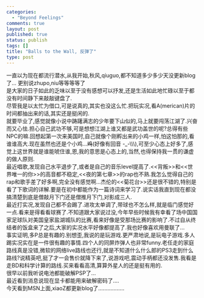 ```yaml
--- 
categories: 
  - "Beyond Feelings"
comments: true
layout: post
published: true
status: publish
tags: []
title: "Balls to the Wall, 反弹了"
type: post
---
```

<div id="msgcns!5F971C000415D85F!760" class="bvMsg">一直以为现在都流行潜水,从我开始,秋风,qiuguo,都不知道多少多少天没更新blog了... 更别说zhupo,niu等等等等了<br>是大家的日子如此的乏味以至于没有感想可以抒发,还是生活如此地忙碌以至于都没有时间静下来敲敲键盘了.<br>尽管我是以太忙为借口,可是说真的,其实也没这么忙.把玩实况,看A(merican)片的时间都抽出来的话,其实还是挺闲的.<br>就要毕业了,感觉就像小说中踌躇满志的少年要下山似的,马上就要闯荡江湖了.兴奋而又心怯.担心自己武功不够,可是想想江湖上谁又都是武功盖世的呢?总得有些NPC的嘛.回想起第一次来美国时,自己就像个刚孵出来的小鸡一样,怕这怕那的,看谁谁高大.现在虽然也还是个小鸡...<s>鸡</s>(好像有回音 -_-\\\),可至少心态上好多了,感觉上这世界就是谁能唬住谁,恩,我的意思是心态上的,当然,也得保持我一贯的谦虚的做人原则.<br>最近唱歌,发现自己水平退步了,或者是自己的音乐level提高了.<<背叛>>和<<世界唯一的你>>的高音都不稳定,<<夜的第七章>>的rap也不熟.我怎么觉得自己的rap和歌手差了好多啊,完全没有感觉啊...杰伦的<<菊花台>>还是很不错的,特别是看了下歌词的详解.要是在初中都能作为一篇诗词来学习了.说实话我直到现在都没搞清楚到底是僧敲月下门还是僧推月下门,对影成三人.<br>最近打实况,发现自己都不会踢了.进攻太单调了,带球也不怎么样,就是临门感觉好一点.看来是得看看球赛了.不知道跟大家说过没,今年早些时候我有幸看了场中国国家足球队对美国皇家盐湖城队的比赛,看来好像是受那场比赛的影响了.不过自从终结者的饭盒来了之后,大家的实况水平好像都提高了.我也好像喜欢用曼联了...<br>事实证明,多P总是有趣的.别想歪,我说的是玩游戏.更严肃地说,是玩电子游戏.多人踢实况实在是一件很有趣的事情.四个人的同屏炸弹人也非常funny.老任走的家庭路线真是没错,微软的网络live路线也还行,就是不知道什么什么郎的PS3走到什么路线?说精英吧,挺了才一会售价就降下来了,说游戏吧,震动手柄都还没发售.我看是走BD和科学计算的路线.买来看看高清,算算外星人的还是挺有用的.<br>很早以前我听说电池都能破解PSP了...<br>最近看到消息说现在显卡都能用来破解密码了....<br>今天看到MSN上面,xiaoZ都更新blog了.................</div>
